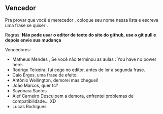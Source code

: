 ﻿## Vencedor

Pra provar que você é merecedor , coloque seu nome nessa lista e escreva uma frase se quiser .

Regras: 
**Não pode usar o editor de texto do site do github, use o git pull e depois envie sua mudança**

Vencedores:
- Matheus Mendes , Se você não terminou as aulas : You have no power here.
- Rodrigo Teixeira, fui cego no editor, antes de ler a segunda frase.
- Caio Ergos, uma frase de efeito.
- Antônio Wellington, demorei mas cheguei!
- João Marcos, quer tc?
- Sayonara Santos
- Alef Carneiro Desculpem a demora, enfrentei problemas de compatibilidade... XD
- Lucas Rodrigues

